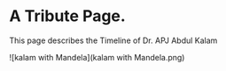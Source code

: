 # A Tribute Page.

This page describes the Timeline of Dr. APJ Abdul Kalam

![kalam with Mandela](kalam with Mandela.png)
